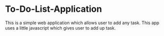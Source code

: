 # To-Do-List-Application
This is a simple web application which allows user to add any task. This app uses a little javascript which gives user to add up task.
